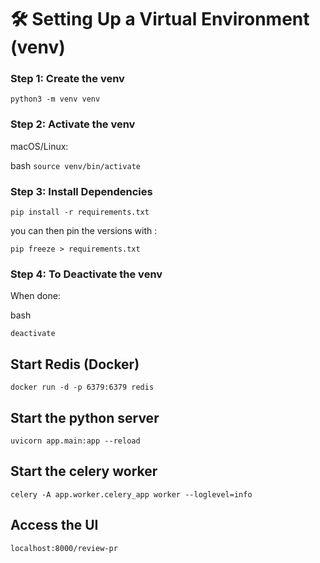 # 🛠️ Setting Up a Virtual Environment (venv)
### Step 1: Create the venv

`python3 -m venv venv`


### Step 2: Activate the venv
macOS/Linux:

bash
`source venv/bin/activate`

### Step 3: Install Dependencies

`pip install -r requirements.txt`

you can then pin the versions with :

`pip freeze > requirements.txt`

### Step 4: To Deactivate the venv
When done:

bash

`deactivate`


## Start Redis (Docker)

`docker run -d -p 6379:6379 redis`


## Start the python server

`uvicorn app.main:app --reload`

## Start the celery worker

`celery -A app.worker.celery_app worker --loglevel=info`



## Access the UI

`localhost:8000/review-pr`